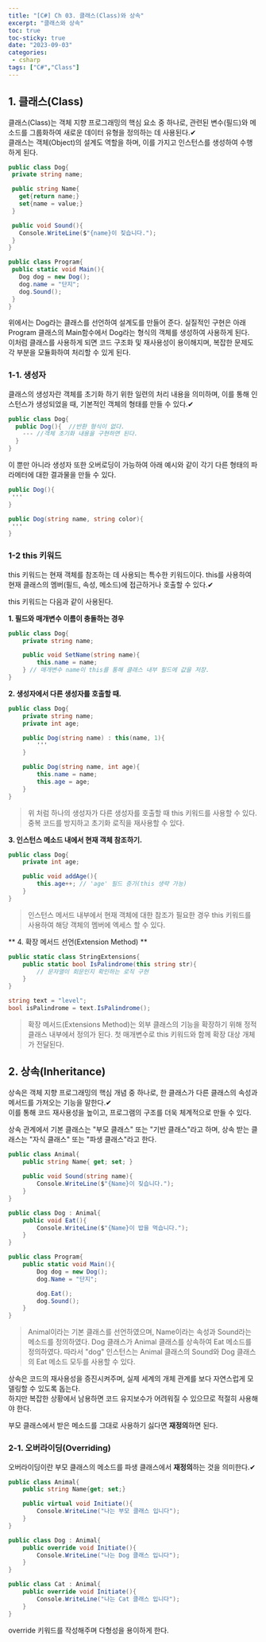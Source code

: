 ```yaml
---
title: "[C#] Ch 03. 클래스(Class)와 상속"
excerpt: "클래스와 상속"
toc: true
toc-sticky: true
date: "2023-09-03"
categories: 
 - csharp
tags: ["C#","Class"]
---
```


## 1. 클래스(Class)
 클래스(Class)는 객체 지향 프로그래밍의 핵심 요소 중 하나로, 관련된 변수(필드)와 메소드를 그룹화하여 새로운 데이터 유형을 정의하는 데 사용된다.✔  
 클래스는 객체(Object)의 설계도 역할을 하며, 이를 가지고 인스턴스를 생성하여 수행하게 된다.

 ```csharp
public class Dog{
  private string name;

  public string Name{
    get{return name;}
    set{name = value;}
  }

  public void Sound(){
    Console.WriteLine($"{name}이 짖습니다.");
  }
}

public class Program{
  public static void Main(){
    Dog dog = new Dog();
    dog.name = "단지";
    dog.Sound();
  }
}
```

위에서는 Dog라는 클래스를 선언하여 설계도를 만들어 준다. 실질적인 구현은 아래 Program 클래스의 Main함수에서 Dog라는 형식의 객체를 생성하여 사용하게 된다.  
이처럼 클래스를 사용하게 되면 코드 구조화 및 재사용성이 용이해지며, 복잡한 문제도 각 부분을 모듈화하여 처리할 수 있게 된다.  

### 1-1. 생성자
클래스의 생성자란 객체를 초기화 하기 위한 일련의 처리 내용을 의미하며, 이를 통해 인스턴스가 생성되었을 때, 기본적인 객체의 형태를 만들 수 있다.✔

```csharp
public class Dog{
  public Dog(){  //반환 형식이 없다.
    --- //객체 초기화 내용을 구현하면 된다.
  }
}
```

이 뿐만 아니라 생성자 또한 오버로딩이 가능하여 아래 예시와 같이 각기 다른 형태의 파라메터에 대한 결과물을 만들 수 있다.  

```csharp
public Dog(){
 '''
}

public Dog(string name, string color){
 '''
}
```

### 1-2 this 키워드
this 키워드는 현재 객체를 참조하는 데 사용되는 특수한 키워드이다. this를 사용하여 현재 클래스의 멤버(필드, 속성, 메소드)에 접근하거나 호출할 수 있다.✔  

this 키워드는 다음과 같이 사용된다.  

**1. 필드와 매개변수 이름이 충돌하는 경우**  
```csharp
public class Dog{
    private string name;

    public void SetName(string name){
        this.name = name;
    } // 매개변수 name이 this를 통해 클래스 내부 필드에 값을 저장.
}
```

**2. 생성자에서 다른 생성자를 호출할 때.**
```csharp
public class Dog{
    private string name;
    private int age;

    public Dog(string name) : this(name, 1){
        '''
    }

    public Dog(string name, int age){
        this.name = name;
        this.age = age;
    }
}
```

> 위 처럼 하나의 생성자가 다른 생성자를 호출할 때 this 키워드를 사용할 수 있다.
> 중복 코드를 방지하고 초기화 로직을 재사용할 수 있다.

**3. 인스턴스 메소드 내에서 현재 객체 참조하기.**
```csharp
public class Dog{
    private int age;

    public void addAge(){
        this.age++; // 'age' 필드 증가(this 생략 가능)
    }
}
```

> 인스턴스 메서드 내부에서 현재 객체에 대한 참조가 필요한 경우 this 키워드를 사용하여 해당 객체의 멤버에 엑세스 할 수 있다.  

** 4. 확장 메서드 선언(Extension Method) **
```csharp
public static class StringExtensions{
    public static bool IsPalindrome(this string str){
        // 문자열이 회문인지 확인하는 로직 구현
    }
}

string text = "level";
bool isPalindrome = text.IsPalindrome();
```

> 확장 메서드(Extensions Method)는 외부 클래스의 기능을 확장하기 위해 정적 클래스 내부에서 정의가 된다. 첫 매개변수로 this 키워드와 함께 확장 대상 개체가 전달된다.


## 2. 상속(Inheritance)
상속은 객체 지향 프로그래밍의 핵심 개념 중 하나로, 한 클래스가 다른 클래스의 속성과 메서드를 가져오는 기능을 말한다.✔  
이를 통해 코드 재사용성을 높이고, 프로그램의 구조를 더욱 체계적으로 만들 수 있다.  

상속 관계에서 기본 클래스는 "부모 클래스" 또는 "기반 클래스"라고 하며, 상속 받는 클래스는 "자식 클래스" 또는 "파생 클래스"라고 한다.

```csharp
public class Animal{
    public string Name{ get; set; }
   
    public void Sound(string name){
        Console.WriteLine($"{Name}이 짖습니다.");
    }
}

public class Dog : Animal{
    public void Eat(){
        Console.WriteLine($"{Name}이 밥을 먹습니다.");
    }
}

public class Program{
    public static void Main(){
        Dog dog = new Dog();
        dog.Name = "단지";

        dog.Eat();
        dog.Sound();
    }
}

```

> Animal이라는 기본 클래스를 선언하였으며, Name이라는 속성과 Sound라는 메소드를 정의하였다.
> Dog 클래스가 Animal 클래스를 상속하여 Eat 메소드를 정의하였다.
> 따라서 "dog" 인스턴스는 Animal 클래스의 Sound와 Dog 클래스의 Eat 메소드 모두를 사용할 수 있다.
  
상속은 코드의 재사용성을 증진시켜주며, 실제 세계의 개체 관계를 보다 자연스럽게 모델링할 수 있도록 돕는다.  
하지만 복잡한 상황에서 남용하면 코드 유지보수가 어려워질 수 있으므로 적절히 사용해야 한다.

부모 클래스에서 받은 메소드를 그대로 사용하기 싫다면 **재정의**하면 된다.

### 2-1. 오버라이딩(Overriding)
오버라이딩이란 부모 클래스의 메소드를 파생 클래스에서 **재정의**하는 것을 의미한다.✔

```csharp
public class Animal{
    public string Name{get; set;}

    public virtual void Initiate(){
        Console.WriteLine("나는 부모 클래스 입니다");
    }
}

public class Dog : Animal{
    public override void Initiate(){
        Console.WriteLine("나는 Dog 클래스 입니다");
    }
}

public class Cat : Animal{
    public override void Initiate(){
        Console.WriteLine("나는 Cat 클래스 입니다");
    }
}
```

override 키워드를 작성해주며 다형성을 용이하게 한다.



